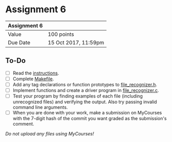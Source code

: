 # Assignment 6

| Assignment 6  |                       |
|---------------|-----------------------|
| Value         | 100 points            |
| Due Date      | 15 Oct 2017, 11:59pm  |

## To-Do
- [ ] Read the [instructions](instructions.pdf).
- [ ] Complete [Makefile](Makefile).
- [ ] Add any tag declarations or function prototypes to [file_recognizer.h](file_recognizer.h).
- [ ] Implement functions and create a driver program in [file_recognizer.c](file_recognizer.c).
- [ ] Test your program by finding examples of each file (including unrecognized files) and verifying the output. Also try passing invalid command line arguments.
- [ ] When you are done with your work, make a submission on MyCourses with the 7-digit hash of the commit you want graded as the submission's comment.

_Do not upload any files using MyCourses!_
